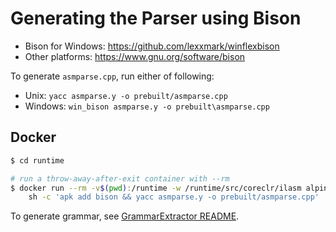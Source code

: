 # Generating the Parser using Bison

- Bison for Windows: https://github.com/lexxmark/winflexbison
- Other platforms: https://www.gnu.org/software/bison

To generate `asmparse.cpp`, run either of following:
- Unix: `yacc asmparse.y -o prebuilt/asmparse.cpp`
- Windows: `win_bison asmparse.y -o prebuilt\asmparse.cpp`

## Docker
```bash
$ cd runtime

# run a throw-away-after-exit container with --rm
$ docker run --rm -v$(pwd):/runtime -w /runtime/src/coreclr/ilasm alpine \
    sh -c 'apk add bison && yacc asmparse.y -o prebuilt/asmparse.cpp'
```

To generate grammar, see [GrammarExtractor README](GrammarExtractor/README.md).
